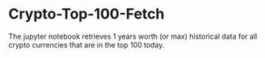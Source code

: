 # Crypto-Top-100-Fetch
The jupyter notebook retrieves 1 years worth (or max) historical data for all crypto currencies that are in the top 100 today.
